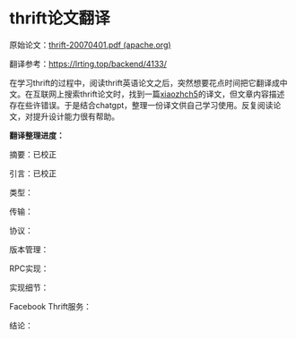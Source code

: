 # thrift论文翻译



原始论文：[thrift-20070401.pdf (apache.org)](https://thrift.apache.org/static/files/thrift-20070401.pdf)

翻译参考：https://lrting.top/backend/4133/



在学习thrift的过程中，阅读thrift英语论文之后，突然想要花点时间把它翻译成中文。在互联网上搜索thrift论文时，找到一篇[xiaozhch5](https://lrting.top/user/1)的译文，但文章内容描述存在些许错误。于是结合chatgpt，整理一份译文供自己学习使用。反复阅读论文，对提升设计能力很有帮助。



**翻译整理进度：**

摘要：已校正

引言：已校正

类型：

传输：

协议：

版本管理：

RPC实现：

实现细节：

Facebook Thrift服务：

结论：